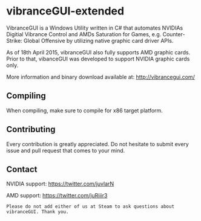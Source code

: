 # vibranceGUI-extended

VibranceGUI is a Windows Utility written in C# that automates NVIDIAs Digitial Vibrance Control and AMDs Saturation for Games, e.g. Counter-Strike: Global Offensive by utilizing native graphic card driver APIs. 

As of 18th April 2015, vibranceGUI also fully supports AMD graphic cards. Prior to that, vibanceGUI was developed to support NVIDIA graphic cards only. 

More information and binary download available at: http://vibrancegui.com/

## Compiling

When compiling, make sure to compile for x86 target platform.  

## Contributing

Every contribution is greatly appreciated. Do not hesitate to submit every issue and pull request that comes to your mind.

## Contact

NVIDIA support: https://twitter.com/juvlarN
  
AMD support: https://twitter.com/juRiiir3

`Please do not add either of us at Steam to ask questions about vibranceGUI. Thank you.`